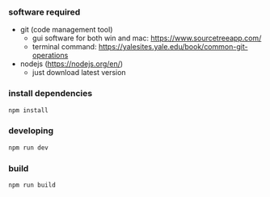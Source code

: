 ### software required
+ git (code management tool)
  + gui software for both win and mac: https://www.sourcetreeapp.com/
  + terminal command: https://yalesites.yale.edu/book/common-git-operations
+ nodejs (https://nodejs.org/en/)
  + just download latest version

### install dependencies
```bash
npm install
```
### developing
```bash
npm run dev
```
### build
```bash
npm run build
```
